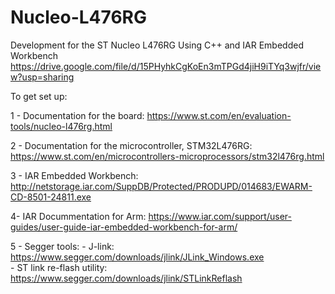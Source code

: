 # Nucleo-L476RG
Development for the ST Nucleo L476RG Using C++ and IAR Embedded Workbench
https://drive.google.com/file/d/15PHyhkCgKoEn3mTPGd4jiH9iTYq3wjfr/view?usp=sharing

To get set up:


1 - Documentation for the board:
https://www.st.com/en/evaluation-tools/nucleo-l476rg.html

2 - Documentation for the microcontroller, STM32L476RG:
https://www.st.com/en/microcontrollers-microprocessors/stm32l476rg.html

3 - IAR Embedded Workbench:
http://netstorage.iar.com/SuppDB/Protected/PRODUPD/014683/EWARM-CD-8501-24811.exe

4- IAR Docummentation for Arm:
https://www.iar.com/support/user-guides/user-guide-iar-embedded-workbench-for-arm/

5 - Segger tools:
      - J-link:
            https://www.segger.com/downloads/jlink/JLink_Windows.exe            
      - ST link re-flash utility: 
            https://www.segger.com/downloads/jlink/STLinkReflash
      
      







